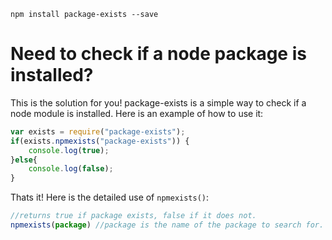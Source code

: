 `npm install package-exists --save`
# Need to check if a node package is installed?
This is the solution for you! 
package-exists is a simple way to check if a node module is installed. Here is an example of how to use it:
```javascript
var exists = require("package-exists");
if(exists.npmexists("package-exists")) {
    console.log(true);
}else{
    console.log(false);
}
```
Thats it! Here is the detailed use of `npmexists()`:
```javascript
//returns true if package exists, false if it does not.
npmexists(package) //package is the name of the package to search for. No need to include ./node_modules/ it searches there automatically.
```